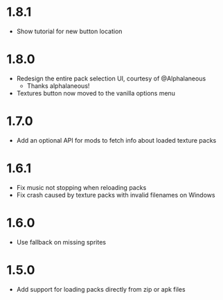 # 1.8.1
* Show tutorial for new button location

# 1.8.0
* Redesign the entire pack selection UI, courtesy of @Alphalaneous
  * Thanks alphalaneous!
* Textures button now moved to the vanilla options menu

# 1.7.0
* Add an optional API for mods to fetch info about loaded texture packs

# 1.6.1
* Fix music not stopping when reloading packs
* Fix crash caused by texture packs with invalid filenames on Windows

# 1.6.0
* Use fallback on missing sprites

# 1.5.0
* Add support for loading packs directly from zip or apk files

